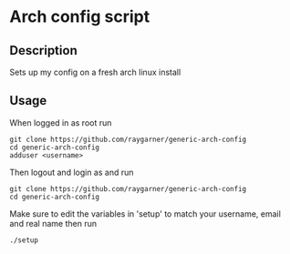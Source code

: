 # Arch config script

## Description
Sets up my config on a fresh arch linux install

## Usage
When logged in as root run

```
git clone https://github.com/raygarner/generic-arch-config
cd generic-arch-config
adduser <username>
```

Then logout and login as <username> and run

```
git clone https://github.com/raygarner/generic-arch-config
cd generic-arch-config
```

Make sure to edit the variables in 'setup' to match your username, email and real name then run

```
./setup
```

